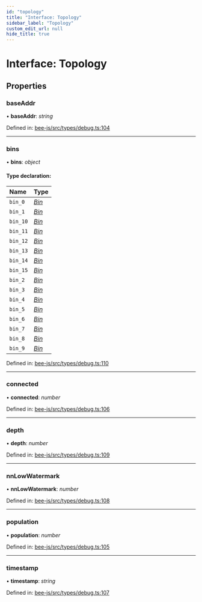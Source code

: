 ```yaml
---
id: "topology"
title: "Interface: Topology"
sidebar_label: "Topology"
custom_edit_url: null
hide_title: true
---
```


# Interface: Topology

## Properties

### baseAddr

• **baseAddr**: *string*

Defined in: [bee-js/src/types/debug.ts:104](https://github.com/ethersphere/bee-js/blob/ce4d3fa/src/types/debug.ts#L104)

___

### bins

• **bins**: *object*

#### Type declaration:

Name | Type |
:------ | :------ |
`bin_0` | [*Bin*](bin.md) |
`bin_1` | [*Bin*](bin.md) |
`bin_10` | [*Bin*](bin.md) |
`bin_11` | [*Bin*](bin.md) |
`bin_12` | [*Bin*](bin.md) |
`bin_13` | [*Bin*](bin.md) |
`bin_14` | [*Bin*](bin.md) |
`bin_15` | [*Bin*](bin.md) |
`bin_2` | [*Bin*](bin.md) |
`bin_3` | [*Bin*](bin.md) |
`bin_4` | [*Bin*](bin.md) |
`bin_5` | [*Bin*](bin.md) |
`bin_6` | [*Bin*](bin.md) |
`bin_7` | [*Bin*](bin.md) |
`bin_8` | [*Bin*](bin.md) |
`bin_9` | [*Bin*](bin.md) |

Defined in: [bee-js/src/types/debug.ts:110](https://github.com/ethersphere/bee-js/blob/ce4d3fa/src/types/debug.ts#L110)

___

### connected

• **connected**: *number*

Defined in: [bee-js/src/types/debug.ts:106](https://github.com/ethersphere/bee-js/blob/ce4d3fa/src/types/debug.ts#L106)

___

### depth

• **depth**: *number*

Defined in: [bee-js/src/types/debug.ts:109](https://github.com/ethersphere/bee-js/blob/ce4d3fa/src/types/debug.ts#L109)

___

### nnLowWatermark

• **nnLowWatermark**: *number*

Defined in: [bee-js/src/types/debug.ts:108](https://github.com/ethersphere/bee-js/blob/ce4d3fa/src/types/debug.ts#L108)

___

### population

• **population**: *number*

Defined in: [bee-js/src/types/debug.ts:105](https://github.com/ethersphere/bee-js/blob/ce4d3fa/src/types/debug.ts#L105)

___

### timestamp

• **timestamp**: *string*

Defined in: [bee-js/src/types/debug.ts:107](https://github.com/ethersphere/bee-js/blob/ce4d3fa/src/types/debug.ts#L107)
